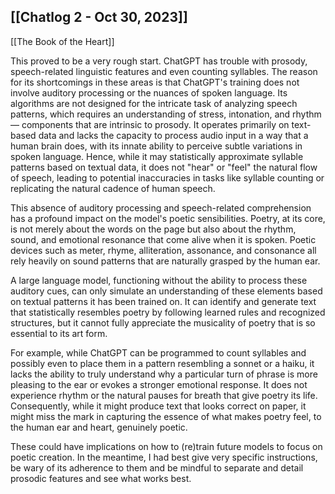 
## [[Chatlog 2 - Oct 30, 2023]]
[[The Book of the Heart]]


This proved to be a very rough start. ChatGPT has trouble with prosody, speech-related linguistic features and even counting syllables. The reason for its shortcomings in these areas is that ChatGPT's training does not involve auditory processing or the nuances of spoken language. Its algorithms are not designed for the intricate task of analyzing speech patterns, which requires an understanding of stress, intonation, and rhythm — components that are intrinsic to prosody. It operates primarily on text-based data and lacks the capacity to process audio input in a way that a human brain does, with its innate ability to perceive subtle variations in spoken language. Hence, while it may statistically approximate syllable patterns based on textual data, it does not "hear" or "feel" the natural flow of speech, leading to potential inaccuracies in tasks like syllable counting or replicating the natural cadence of human speech.

This absence of auditory processing and speech-related comprehension has a profound impact on the model's poetic sensibilities. Poetry, at its core, is not merely about the words on the page but also about the rhythm, sound, and emotional resonance that come alive when it is spoken. Poetic devices such as meter, rhyme, alliteration, assonance, and consonance all rely heavily on sound patterns that are naturally grasped by the human ear.

A large language model, functioning without the ability to process these auditory cues, can only simulate an understanding of these elements based on textual patterns it has been trained on. It can identify and generate text that statistically resembles poetry by following learned rules and recognized structures, but it cannot fully appreciate the musicality of poetry that is so essential to its art form.

For example, while ChatGPT can be programmed to count syllables and possibly even to place them in a pattern resembling a sonnet or a haiku, it lacks the ability to truly understand why a particular turn of phrase is more pleasing to the ear or evokes a stronger emotional response. It does not experience rhythm or the natural pauses for breath that give poetry its life. Consequently, while it might produce text that looks correct on paper, it might miss the mark in capturing the essence of what makes poetry feel, to the human ear and heart, genuinely poetic.

These could have implications on how to (re)train future models to focus on poetic creation. In the meantime, I had best give very specific instructions, be wary of its adherence to them and be mindful to separate and detail prosodic features and see what works best.

